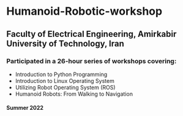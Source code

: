 # Humanoid-Robotic-workshop
## Faculty of Electrical Engineering, Amirkabir University of Technology, Iran

### Participated in a 26-hour series of workshops covering:
* Introduction to Python Programming       
* Introduction to Linux Operating System
* Utilizing Robot Operating System (ROS)
* Humanoid Robots: From Walking to Navigation

#### Summer 2022
